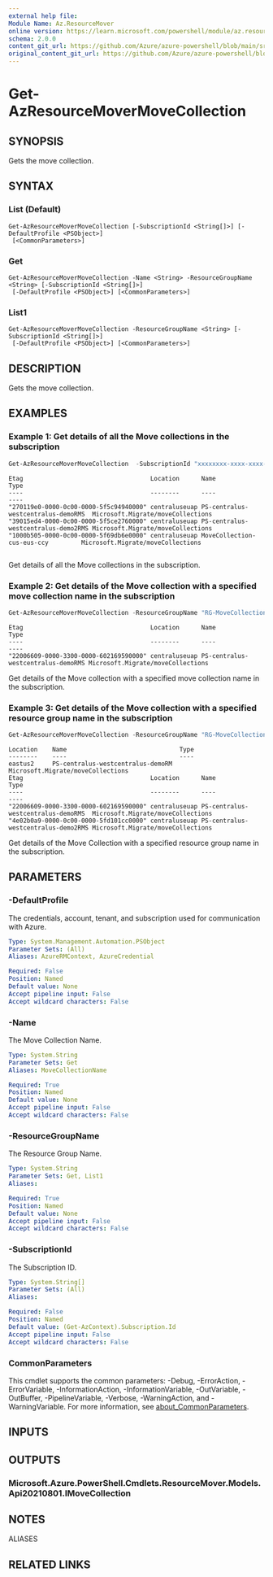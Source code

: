 ```yaml
---
external help file:
Module Name: Az.ResourceMover
online version: https://learn.microsoft.com/powershell/module/az.resourcemover/get-azresourcemovermovecollection
schema: 2.0.0
content_git_url: https://github.com/Azure/azure-powershell/blob/main/src/ResourceMover/help/Get-AzResourceMoverMoveCollection.md
original_content_git_url: https://github.com/Azure/azure-powershell/blob/main/src/ResourceMover/help/Get-AzResourceMoverMoveCollection.md
---
```


# Get-AzResourceMoverMoveCollection

## SYNOPSIS
Gets the move collection.

## SYNTAX

### List (Default)
```
Get-AzResourceMoverMoveCollection [-SubscriptionId <String[]>] [-DefaultProfile <PSObject>]
 [<CommonParameters>]
```

### Get
```
Get-AzResourceMoverMoveCollection -Name <String> -ResourceGroupName <String> [-SubscriptionId <String[]>]
 [-DefaultProfile <PSObject>] [<CommonParameters>]
```

### List1
```
Get-AzResourceMoverMoveCollection -ResourceGroupName <String> [-SubscriptionId <String[]>]
 [-DefaultProfile <PSObject>] [<CommonParameters>]
```

## DESCRIPTION
Gets the move collection.

## EXAMPLES

### Example 1:  Get details of all the Move collections in the subscription
```powershell
Get-AzResourceMoverMoveCollection  -SubscriptionId "xxxxxxxx-xxxx-xxxx-xxxx-xxxxxxxxxxxx"
```

```output
Etag                                   Location      Name                                Type
----                                   --------      ----                                ----
"270119e0-0000-0c00-0000-5f5c94940000" centraluseuap PS-centralus-westcentralus-demoRMS  Microsoft.Migrate/moveCollections
"39015ed4-0000-0c00-0000-5f5ce2760000" centraluseuap PS-centralus-westcentralus-demo2RMS Microsoft.Migrate/moveCollections
"1000b505-0000-0c00-0000-5f69db6e0000" centraluseuap MoveCollection-cus-eus-ccy         Microsoft.Migrate/moveCollections


```

Get details of all the Move collections in the subscription.

### Example 2: Get details of the Move collection with a specified move collection name in the subscription
```powershell
Get-AzResourceMoverMoveCollection -ResourceGroupName "RG-MoveCollection-demoRMS" -Name "PS-centralus-westcentralus-demoRMS"
```

```output
Etag                                   Location      Name                               Type
----                                   --------      ----                               ----
"22006609-0000-3300-0000-602169590000" centraluseuap PS-centralus-westcentralus-demoRMS Microsoft.Migrate/moveCollections

```

Get details of the Move collection with a specified move collection name in the subscription.

### Example 3: Get details of the Move collection with a specified resource group name in the subscription
```powershell
Get-AzResourceMoverMoveCollection -ResourceGroupName "RG-MoveCollection-demoRMS"
```

```output
Location    Name                               Type
--------    ----                               ----
eastus2     PS-centralus-westcentralus-demoRM  Microsoft.Migrate/moveCollections
Etag                                   Location      Name                                Type
----                                   --------      ----                                ----
"22006609-0000-3300-0000-602169590000" centraluseuap PS-centralus-westcentralus-demoRMS  Microsoft.Migrate/moveCollections
"4e02b0a9-0000-0c00-0000-5fd101cc0000" centraluseuap PS-centralus-westcentralus-demo2RMS Microsoft.Migrate/moveCollections

```

Get details of the Move Collection with a specified resource group name in the subscription.

## PARAMETERS

### -DefaultProfile
The credentials, account, tenant, and subscription used for communication with Azure.

```yaml
Type: System.Management.Automation.PSObject
Parameter Sets: (All)
Aliases: AzureRMContext, AzureCredential

Required: False
Position: Named
Default value: None
Accept pipeline input: False
Accept wildcard characters: False
```

### -Name
The Move Collection Name.

```yaml
Type: System.String
Parameter Sets: Get
Aliases: MoveCollectionName

Required: True
Position: Named
Default value: None
Accept pipeline input: False
Accept wildcard characters: False
```

### -ResourceGroupName
The Resource Group Name.

```yaml
Type: System.String
Parameter Sets: Get, List1
Aliases:

Required: True
Position: Named
Default value: None
Accept pipeline input: False
Accept wildcard characters: False
```

### -SubscriptionId
The Subscription ID.

```yaml
Type: System.String[]
Parameter Sets: (All)
Aliases:

Required: False
Position: Named
Default value: (Get-AzContext).Subscription.Id
Accept pipeline input: False
Accept wildcard characters: False
```

### CommonParameters
This cmdlet supports the common parameters: -Debug, -ErrorAction, -ErrorVariable, -InformationAction, -InformationVariable, -OutVariable, -OutBuffer, -PipelineVariable, -Verbose, -WarningAction, and -WarningVariable. For more information, see [about_CommonParameters](http://go.microsoft.com/fwlink/?LinkID=113216).

## INPUTS

## OUTPUTS

### Microsoft.Azure.PowerShell.Cmdlets.ResourceMover.Models.Api20210801.IMoveCollection

## NOTES

ALIASES

## RELATED LINKS

